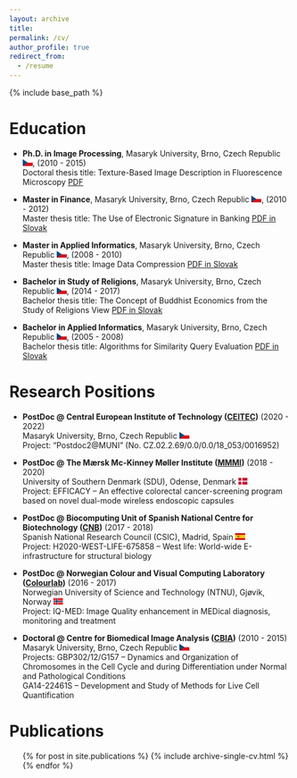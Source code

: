 ```yaml
---
layout: archive
title:
permalink: /cv/
author_profile: true
redirect_from:
  - /resume
---
```


{% include base_path %}

Education
======
* <b>Ph.D. in Image Processing</b>, Masaryk University, Brno, Czech Republic <img src="../flags/cz.png" height="12">, (2010 - 2015) <br />
  Doctoral thesis title: Texture-Based Image Description in Fluorescence Microscopy [PDF](https://is.muni.cz/th/dcxrf/thesis.pdf)
  
* <b>Master in Finance</b>, Masaryk University, Brno, Czech Republic <img src="../flags/cz.png" height="12">, (2010 - 2012) <br />
  Master thesis title: The Use of Electronic Signature in Banking [PDF in Slovak](https://is.muni.cz/th/t7oiw/DP.pdf)
  
* <b>Master in Applied Informatics</b>, Masaryk University, Brno, Czech Republic <img src="../flags/cz.png" height="12">, (2008 - 2010) <br />
  Master thesis title: Image Data Compression [PDF in Slovak](https://is.muni.cz/th/ohoal/dp.pdf)
  
* <b>Bachelor in Study of Religions</b>, Masaryk University, Brno, Czech Republic <img src="../flags/cz.png" height="12">, (2014 - 2017) <br />
  Bachelor thesis title: The Concept of Buddhist Economics from the Study of Religions View [PDF in Slovak](https://is.muni.cz/th/ojtm5/Bc.pdf)
  
* <b>Bachelor in Applied Informatics</b>, Masaryk University, Brno, Czech Republic <img src="../flags/cz.png" height="12">, (2005 - 2008) <br />
  Bachelor thesis title: Algorithms for Similarity Query Evaluation [PDF in Slovak](https://is.muni.cz/th/iln9y/Bc.pdf)

Research Positions
======
* <b>PostDoc @ Central European Institute of Technology ([CEITEC](https://www.ceitec.eu))</b> (2020 - 2022) <br />
  Masaryk University, Brno, Czech Republic <img src="../flags/cz.png" height="12"> <br />
  Project: “Postdoc2@MUNI” (No. CZ.02.2.69/0.0/0.0/18_053/0016952)

* <b>PostDoc @ The Mærsk Mc-Kinney Møller Institute ([MMMI](https://www.sdu.dk/en/mmmi))</b> (2018 - 2020) <br />
  University of Southern Denmark (SDU), Odense, Denmark <img src="../flags/dk.png" height="12"> <br />
  Project: EFFICACY – An effective colorectal cancer-screening program based on novel dual-mode wireless endoscopic capsules

* <b>PostDoc @ Biocomputing Unit of Spanish National Centre for Biotechnology ([CNB](http://biocomputingunit.es))</b> (2017 - 2018) <br />
  Spanish National Research Council (CSIC), Madrid, Spain <img src="../flags/es.png" height="12"> <br />
  Project: H2020-WEST-LIFE-675858 – West life: World-wide E-infrastructure for structural biology
  
* <b>PostDoc @ Norwegian Colour and Visual Computing Laboratory ([Colourlab](http://colorlab.no))</b> (2016 - 2017) <br />
  Norwegian University of Science and Technology (NTNU), Gjøvik, Norway <img src="../flags/no.png" height="12"> <br />
  Project: IQ-MED: Image Quality enhancement in MEDical diagnosis, monitoring and treatment

* <b>Doctoral @ Centre for Biomedical Image Analysis ([CBIA](https://cbia.fi.muni.cz/))</b> (2010 - 2015) <br />
  Masaryk University, Brno, Czech Republic <img src="../flags/cz.png" height="12"> <br />
  Projects: GBP302/12/G157 – Dynamics and Organization of Chromosomes in the Cell Cycle and during Differentiation under Normal and Pathological Conditions <br />GA14-22461S – Development and Study of Methods for Live Cell Quantification
  

Publications
======
  <ul>{% for post in site.publications %}
    {% include archive-single-cv.html %}
  {% endfor %}</ul>
